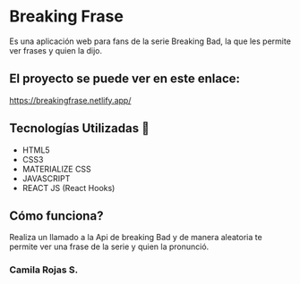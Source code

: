 

# Breaking Frase

Es una aplicación web para fans de la serie Breaking Bad, la que les permite ver frases y quien la dijo. 


## El proyecto se puede ver en este enlace: 

https://breakingfrase.netlify.app/

## Tecnologías Utilizadas 🧰

- HTML5
- CSS3 
- MATERIALIZE CSS
- JAVASCRIPT
- REACT JS (React Hooks)

## Cómo funciona? 
Realiza un llamado a la Api de breaking Bad y de manera aleatoria te permite ver una frase de la serie y quien la pronunció. 

### Camila Rojas S. 

